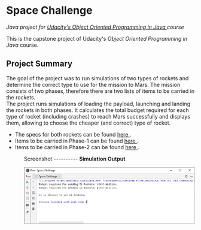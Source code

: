 # Space Challenge

<i> Java project for <a href = "https://in.udacity.com/course/object-oriented-programming-in-java--ud283" title = "Udacity's OOPS in Java"> Udacity's Object Oriented Programming in Java </a> course </i> 

This is the capstone project of Udacity's <i> Object Oriented Programming in Java </i> course.

Project Summary
---------------
The goal of the project was to run simulations of two types of rockets and determine the correct type to use for the mission to Mars. The mission consists of two phases, therefore there are two lists of items to be carried in the rockets. <br> The project runs simulations of loading the payload, launching and landing the rockets in both phases. It calculates the total budget required for each type of rocket (including crashes) to reach Mars successfully and displays them, allowing to choose the cheaper (and correct) type of rocket.
<ul>
<li>The specs for both rockets can be found <a href = "/specs/Rocket_Specs.txt"> here </a>. </li>
<li>Items to be carried in Phase-1 can be found <a href = "/specs/phase-1.txt"> here </a>. </li>
<li>Items to be carried in Phase-2 can be found <a href = "/specs/phase-2.txt"> here </a>. </li>
<ul>
Screenshot
----------
<b> Simulation Output </b>

![Simulation Output](screenshots/Output.PNG?raw=true "Simulation Output")
